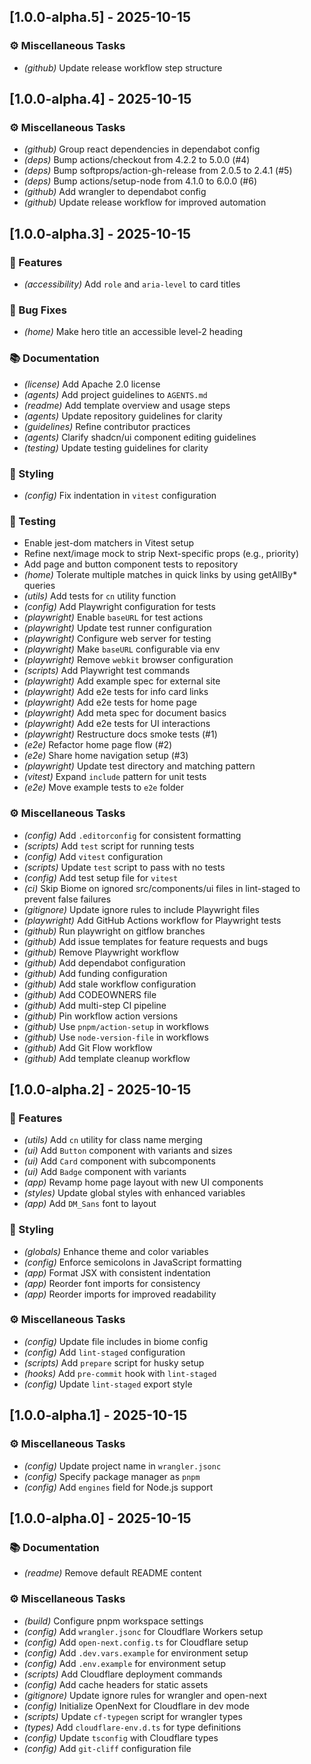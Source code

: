 ## [1.0.0-alpha.5] - 2025-10-15

### ⚙️ Miscellaneous Tasks

- *(github)* Update release workflow step structure
## [1.0.0-alpha.4] - 2025-10-15

### ⚙️ Miscellaneous Tasks

- *(github)* Group react dependencies in dependabot config
- *(deps)* Bump actions/checkout from 4.2.2 to 5.0.0 (#4)
- *(deps)* Bump softprops/action-gh-release from 2.0.5 to 2.4.1 (#5)
- *(deps)* Bump actions/setup-node from 4.1.0 to 6.0.0 (#6)
- *(github)* Add wrangler to dependabot config
- *(github)* Update release workflow for improved automation
## [1.0.0-alpha.3] - 2025-10-15

### 🚀 Features

- *(accessibility)* Add `role` and `aria-level` to card titles

### 🐛 Bug Fixes

- *(home)* Make hero title an accessible level-2 heading

### 📚 Documentation

- *(license)* Add Apache 2.0 license
- *(agents)* Add project guidelines to `AGENTS.md`
- *(readme)* Add template overview and usage steps
- *(agents)* Update repository guidelines for clarity
- *(guidelines)* Refine contributor practices
- *(agents)* Clarify shadcn/ui component editing guidelines
- *(testing)* Update testing guidelines for clarity

### 🎨 Styling

- *(config)* Fix indentation in `vitest` configuration

### 🧪 Testing

- Enable jest-dom matchers in Vitest setup
- Refine next/image mock to strip Next-specific props (e.g., priority)
- Add page and button component tests to repository
- *(home)* Tolerate multiple matches in quick links by using getAllBy* queries
- *(utils)* Add tests for `cn` utility function
- *(config)* Add Playwright configuration for tests
- *(playwright)* Enable `baseURL` for test actions
- *(playwright)* Update test runner configuration
- *(playwright)* Configure web server for testing
- *(playwright)* Make `baseURL` configurable via env
- *(playwright)* Remove `webkit` browser configuration
- *(scripts)* Add Playwright test commands
- *(playwright)* Add example spec for external site
- *(playwright)* Add e2e tests for info card links
- *(playwright)* Add e2e tests for home page
- *(playwright)* Add meta spec for document basics
- *(playwright)* Add e2e tests for UI interactions
- *(playwright)* Restructure docs smoke tests (#1)
- *(e2e)* Refactor home page flow (#2)
- *(e2e)* Share home navigation setup (#3)
- *(playwright)* Update test directory and matching pattern
- *(vitest)* Expand `include` pattern for unit tests
- *(e2e)* Move example tests to `e2e` folder

### ⚙️ Miscellaneous Tasks

- *(config)* Add `.editorconfig` for consistent formatting
- *(scripts)* Add `test` script for running tests
- *(config)* Add `vitest` configuration
- *(scripts)* Update `test` script to pass with no tests
- *(config)* Add test setup file for `vitest`
- *(ci)* Skip Biome on ignored src/components/ui files in lint-staged to prevent false failures
- *(gitignore)* Update ignore rules to include Playwright files
- *(playwright)* Add GitHub Actions workflow for Playwright tests
- *(github)* Run playwright on gitflow branches
- *(github)* Add issue templates for feature requests and bugs
- *(github)* Remove Playwright workflow
- *(github)* Add dependabot configuration
- *(github)* Add funding configuration
- *(github)* Add stale workflow configuration
- *(github)* Add CODEOWNERS file
- *(github)* Add multi-step CI pipeline
- *(github)* Pin workflow action versions
- *(github)* Use `pnpm/action-setup` in workflows
- *(github)* Use `node-version-file` in workflows
- *(github)* Add Git Flow workflow
- *(github)* Add template cleanup workflow
## [1.0.0-alpha.2] - 2025-10-15

### 🚀 Features

- *(utils)* Add `cn` utility for class name merging
- *(ui)* Add `Button` component with variants and sizes
- *(ui)* Add `Card` component with subcomponents
- *(ui)* Add `Badge` component with variants
- *(app)* Revamp home page layout with new UI components
- *(styles)* Update global styles with enhanced variables
- *(app)* Add `DM_Sans` font to layout

### 🎨 Styling

- *(globals)* Enhance theme and color variables
- *(config)* Enforce semicolons in JavaScript formatting
- *(app)* Format JSX with consistent indentation
- *(app)* Reorder font imports for consistency
- *(app)* Reorder imports for improved readability

### ⚙️ Miscellaneous Tasks

- *(config)* Update file includes in biome config
- *(config)* Add `lint-staged` configuration
- *(scripts)* Add `prepare` script for husky setup
- *(hooks)* Add `pre-commit` hook with `lint-staged`
- *(config)* Update `lint-staged` export style
## [1.0.0-alpha.1] - 2025-10-15

### ⚙️ Miscellaneous Tasks

- *(config)* Update project name in `wrangler.jsonc`
- *(config)* Specify package manager as `pnpm`
- *(config)* Add `engines` field for Node.js support
## [1.0.0-alpha.0] - 2025-10-15

### 📚 Documentation

- *(readme)* Remove default README content

### ⚙️ Miscellaneous Tasks

- *(build)* Configure pnpm workspace settings
- *(config)* Add `wrangler.jsonc` for Cloudflare Workers setup
- *(config)* Add `open-next.config.ts` for Cloudflare setup
- *(config)* Add `.dev.vars.example` for environment setup
- *(config)* Add `.env.example` for environment setup
- *(scripts)* Add Cloudflare deployment commands
- *(config)* Add cache headers for static assets
- *(gitignore)* Update ignore rules for wrangler and open-next
- *(config)* Initialize OpenNext for Cloudflare in dev mode
- *(scripts)* Update `cf-typegen` script for wrangler types
- *(types)* Add `cloudflare-env.d.ts` for type definitions
- *(config)* Update `tsconfig` with Cloudflare types
- *(config)* Add `git-cliff` configuration file
